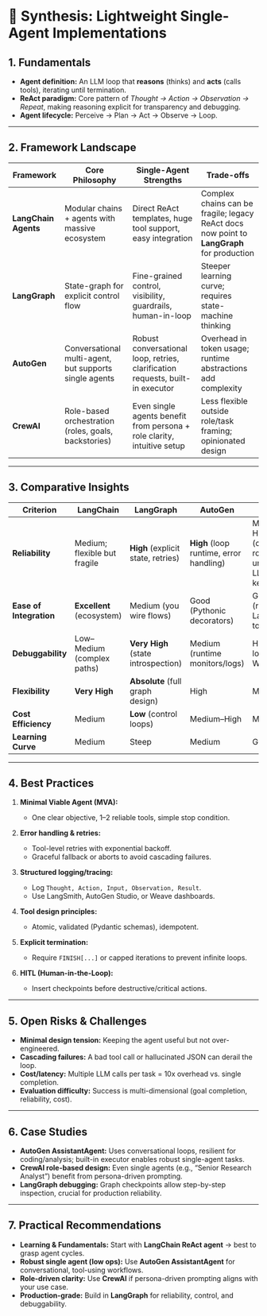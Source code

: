 # 🤖 Synthesis: Lightweight Single-Agent Implementations

## 1. Fundamentals

* **Agent definition:** An LLM loop that **reasons** (thinks) and **acts** (calls tools), iterating until termination.
* **ReAct paradigm:** Core pattern of *Thought → Action → Observation → Repeat*, making reasoning explicit for transparency and debugging.
* **Agent lifecycle:** Perceive → Plan → Act → Observe → Loop.

---

## 2. Framework Landscape

| Framework            | Core Philosophy                                        | Single-Agent Strengths                                                         | Trade-offs                                                                                 |
| -------------------- | ------------------------------------------------------ | ------------------------------------------------------------------------------ | ------------------------------------------------------------------------------------------ |
| **LangChain Agents** | Modular chains + agents with massive ecosystem         | Direct ReAct templates, huge tool support, easy integration                    | Complex chains can be fragile; legacy ReAct docs now point to **LangGraph** for production |
| **LangGraph**        | State-graph for explicit control flow                  | Fine-grained control, visibility, guardrails, human-in-loop                    | Steeper learning curve; requires state-machine thinking                                    |
| **AutoGen**          | Conversational multi-agent, but supports single agents | Robust conversational loop, retries, clarification requests, built-in executor | Overhead in token usage; runtime abstractions add complexity                               |
| **CrewAI**           | Role-based orchestration (roles, goals, backstories)   | Even single agents benefit from persona + role clarity, intuitive setup        | Less flexible outside role/task framing; opinionated design                                |

---

## 3. Comparative Insights

| Criterion               | LangChain                    | LangGraph                           | AutoGen                                 | CrewAI                                                  |
| ----------------------- | ---------------------------- | ----------------------------------- | --------------------------------------- | ------------------------------------------------------- |
| **Reliability**         | Medium; flexible but fragile | **High** (explicit state, retries)  | **High** (loop runtime, error handling) | Medium–High (clear roles, but underlying LLM still key) |
| **Ease of Integration** | **Excellent** (ecosystem)    | Medium (you wire flows)             | Good (Pythonic decorators)              | Good (roles + LangChain tools)                          |
| **Debuggability**       | Low–Medium (complex paths)   | **Very High** (state introspection) | Medium (runtime monitors/logs)          | High (role logs, W\&B Weave)                            |
| **Flexibility**         | **Very High**                | **Absolute** (full graph design)    | High                                    | Medium                                                  |
| **Cost Efficiency**     | Medium                       | **Low** (control loops)             | Medium–High                             | Medium                                                  |
| **Learning Curve**      | Medium                       | Steep                               | Medium                                  | Gentle                                                  |

---

## 4. Best Practices

1. **Minimal Viable Agent (MVA):**

   * One clear objective, 1–2 reliable tools, simple stop condition.
2. **Error handling & retries:**

   * Tool-level retries with exponential backoff.
   * Graceful fallback or aborts to avoid cascading failures.
3. **Structured logging/tracing:**

   * Log `Thought, Action, Input, Observation, Result`.
   * Use LangSmith, AutoGen Studio, or Weave dashboards.
4. **Tool design principles:**

   * Atomic, validated (Pydantic schemas), idempotent.
5. **Explicit termination:**

   * Require `FINISH[...]` or capped iterations to prevent infinite loops.
6. **HITL (Human-in-the-Loop):**

   * Insert checkpoints before destructive/critical actions.

---

## 5. Open Risks & Challenges

* **Minimal design tension:** Keeping the agent useful but not over-engineered.
* **Cascading failures:** A bad tool call or hallucinated JSON can derail the loop.
* **Cost/latency:** Multiple LLM calls per task = 10x overhead vs. single completion.
* **Evaluation difficulty:** Success is multi-dimensional (goal completion, reliability, cost).

---

## 6. Case Studies

* **AutoGen AssistantAgent:** Uses conversational loops, resilient for coding/analysis; built-in executor enables robust single-agent tasks.
* **CrewAI role-based design:** Even single agents (e.g., “Senior Research Analyst”) benefit from persona-driven prompting.
* **LangGraph debugging:** Graph checkpoints allow step-by-step inspection, crucial for production reliability.

---

## 7. Practical Recommendations

* **Learning & Fundamentals:** Start with **LangChain ReAct agent** → best to grasp agent cycles.
* **Robust single agent (low ops):** Use **AutoGen AssistantAgent** for conversational, tool-using workflows.
* **Role-driven clarity:** Use **CrewAI** if persona-driven prompting aligns with your use case.
* **Production-grade:** Build in **LangGraph** for reliability, control, and debuggability.
